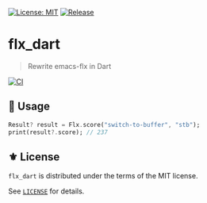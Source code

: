 [![License: MIT](https://img.shields.io/badge/License-MIT-green.svg)](https://opensource.org/licenses/MIT)
[![Release](https://img.shields.io/github/tag/the-flx/flx_dart.svg?label=release&logo=github)](https://github.com/the-flx/flx_dart/releases/latest)

# flx_dart
> Rewrite emacs-flx in Dart

[![CI](https://github.com/the-flx/flx_dart/actions/workflows/test.yml/badge.svg)](https://github.com/the-flx/flx_dart/actions/workflows/test.yml)

## 🔨 Usage

```dart
Result? result = Flx.score("switch-to-buffer", "stb");
print(result?.score); // 237
```

## ⚜️ License

`flx_dart` is distributed under the terms of the MIT license.

See [`LICENSE`](./LICENSE) for details.


<!-- Links -->

[flx]: https://github.com/lewang/flx
[Emacs]: https://www.gnu.org/software/emacs/
